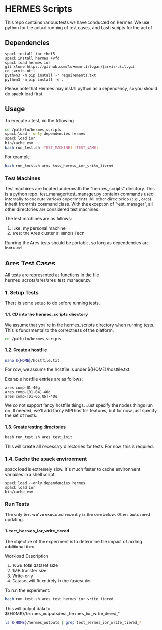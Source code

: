 # HERMES Scripts

This repo contains various tests we have conducted on Hermes.
We use python for the actual running of test cases, and bash scripts
for the act of 

## Dependencies
```
spack install ior +hdf5
spack install hermes +vfd
spack load hermes ior
git clone https://github.com/lukemartinlogan/jarvis-util.git
cd jarvis-util
python3 -m pip install -r requirements.txt
python3 -m pip install -e .
```

Please note that Hermes may install python as a dependency, so you
should do spack load first.

## Usage

To execute a test, do the following
```bash
cd /path/to/hermes_scripts
spack load --only dependencies hermes
spack load ior
bin/cache_env
bash run_test.sh [TEST_MACHINE] [TEST_NAME]
```

For example:
```bash
bash run_test.sh ares test_hermes_ior_write_tiered
```

### Test Machines
Test machines are located underneath the "hermes_scripts" directory.
This is a python repo. test_manager/test_manager.py contains commands 
used internally to execute various experiments. All other 
directories (e.g., ares) inherit from this command class. With the
exception of "test_manager", all other directories are considered
test machines.

The test machines are as follows:
1. luke: my personal machine
2. ares: the Ares cluster at Illinois Tech

Running the Ares tests should be portable, so long as dependencies are
installed.

## Ares Test Cases

All tests are represented as functions in the file 
hermes_scripts/ares/ares_test_manager.py.

### 1. Setup Tests

There is some setup to do before running tests.

#### 1.1. CD into the hermes_scripts directory

We assume that you're in the hermes_scripts directory when running tests.
This is fundamental to the correctness of the platform.

```bash
cd /path/to/hermes_scripts
```

#### 1.2. Create a hostfile
```bash
nano ${HOME}/hostfile.txt
```
For now, we assume the hostfile is under ${HOME}/hostfile.txt

Example hostfile entries are as follows:
```
ares-comp-01-40g
ares-comp-[01-04]-40g
ares-comp-[01-05,06]-40g
```

We do not support fancy hostfile things. Just specify the nodes things
run on. If needed, we'll add fancy MPI hostfile features, but for now,
just specify the set of hosts.

#### 1.3. Create testing directories
```
bash run_test.sh ares test_init
```
This will create all necessary directories for tests. For now, this
is required.

### 1.4. Cache the spack environment

spack load is extremely slow. It's much faster to cache environment variables
in a shell script.

```
spack load --only dependencies hermes
spack load ior
bin/cache_env
```

### Run Tests

The only test we've executed recently is the one below. Other tests need
updating.

#### 1. test_hermes_ior_write_tiered

The objective of the experiment is to determine the impact of adding
additional tiers. 

Workload Description
1. 16GB total dataset size
2. 1MB transfer size
3. Write-only
4. Dataset will fit entirely in the fastest tier

To run the experiment:
```bash
bash run_test.sh ares test_hermes_ior_write_tiered
```

This will output data to ${HOME}/hermes_outputs/test_hermes_ior_write_tiered_*
```bash
ls ${HOME}/hermes_outputs | grep test_hermes_ior_write_tiered_*
```
